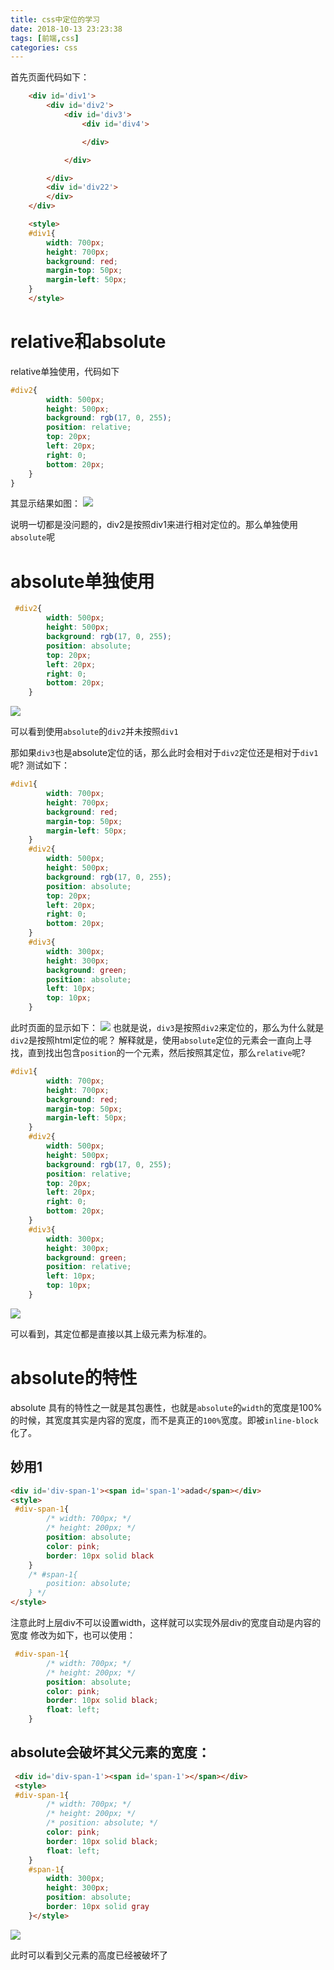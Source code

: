 ```yaml
---
title: css中定位的学习
date: 2018-10-13 23:23:38
tags: [前端,css]
categories: css
---
```



首先页面代码如下：
```html
    <div id='div1'>
        <div id='div2'>
            <div id='div3'>
                <div id='div4'>

                </div>

            </div>

        </div>
        <div id='div22'>
        </div>
    </div>

    <style>
    #div1{
        width: 700px;
        height: 700px;
        background: red;
        margin-top: 50px;
        margin-left: 50px;
    }
    </style>
```
# relative和absolute
relative单独使用，代码如下
```css
#div2{
        width: 500px;
        height: 500px;
        background: rgb(17, 0, 255);
        position: relative;
        top: 20px;
        left: 20px;
        right: 0;
        bottom: 20px;
    }
}
```
其显示结果如图：
![](https://szhtc-1252780558.cos.ap-shanghai.myqcloud.com/relative-1.png)



说明一切都是没问题的，div2是按照div1来进行相对定位的。那么单独使用`absolute`呢
# absolute单独使用
```css
 #div2{
        width: 500px;
        height: 500px;
        background: rgb(17, 0, 255);
        position: absolute;
        top: 20px;
        left: 20px;
        right: 0;
        bottom: 20px;
    }
```

![](https://szhtc-1252780558.cos.ap-shanghai.myqcloud.com/absolutu.png)

可以看到使用`absolute`的`div2`并未按照`div1`

那如果`div3`也是absolute定位的话，那么此时会相对于`div2`定位还是相对于`div1`呢?
测试如下：
```css
#div1{
        width: 700px;
        height: 700px;
        background: red;
        margin-top: 50px;
        margin-left: 50px;
    }
    #div2{
        width: 500px;
        height: 500px;
        background: rgb(17, 0, 255);
        position: absolute;
        top: 20px;
        left: 20px;
        right: 0;
        bottom: 20px;
    }
    #div3{
        width: 300px;
        height: 300px;
        background: green;
        position: absolute;
        left: 10px;
        top: 10px;
    }
```
此时页面的显示如下：
![](https://szhtc-1252780558.cos.ap-shanghai.myqcloud.com/absolute-2.png)
也就是说，`div3`是按照`div2`来定位的，那么为什么就是`div2`是按照html定位的呢？
解释就是，使用`absolute`定位的元素会一直向上寻找，直到找出包含`position`的一个元素，然后按照其定位，那么`relative`呢?
```css
#div1{
        width: 700px;
        height: 700px;
        background: red;
        margin-top: 50px;
        margin-left: 50px;
    }
    #div2{
        width: 500px;
        height: 500px;
        background: rgb(17, 0, 255);
        position: relative;
        top: 20px;
        left: 20px;
        right: 0;
        bottom: 20px;
    }
    #div3{
        width: 300px;
        height: 300px;
        background: green;
        position: relative;
        left: 10px;
        top: 10px;
    }
```
![](https://szhtc-1252780558.cos.ap-shanghai.myqcloud.com/relative-2.png)

可以看到，其定位都是直接以其上级元素为标准的。


# absolute的特性
absolute 具有的特性之一就是其包裹性，也就是`absolute`的`width`的宽度是100%的时候，其宽度其实是内容的宽度，而不是真正的`100%`宽度。即被`inline-block`化了。
## 妙用1
```html
<div id='div-span-1'><span id='span-1'>adad</span></div>
<style>
 #div-span-1{
        /* width: 700px; */
        /* height: 200px; */
        position: absolute;
        color: pink;
        border: 10px solid black
    }
    /* #span-1{
        position: absolute;
    } */
</style>
```
注意此时上层div不可以设置width，这样就可以实现外层div的宽度自动是内容的宽度
修改为如下，也可以使用：
```css
 #div-span-1{
        /* width: 700px; */
        /* height: 200px; */
        position: absolute;
        color: pink;
        border: 10px solid black;
        float: left;
    }
```
## absolute会破坏其父元素的宽度：
```html
 <div id='div-span-1'><span id='span-1'></span></div>
 <style>
 #div-span-1{
        /* width: 700px; */
        /* height: 200px; */
        /* position: absolute; */
        color: pink;
        border: 10px solid black;
        float: left;
    }
    #span-1{
        width: 300px;
        height: 300px;
        position: absolute;
        border: 10px solid gray
    }</style>
```
![](https://szhtc-1252780558.cos.ap-shanghai.myqcloud.com/absolute-3.png)

此时可以看到父元素的高度已经被破坏了